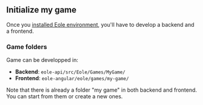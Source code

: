 ## Initialize my game

Once you [installed Eole environment](../install), you'll have to develop a backend and a frontend.


### Game folders

Game can be developped in:

- **Backend**: `eole-api/src/Eole/Games/MyGame/`
- **Frontend**: `eole-angular/eole/games/my-game/`

Note that there is already a folder "my game" in both backend and frontend. You can start from them or create a new ones.
